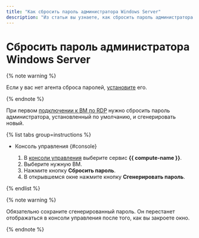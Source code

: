 ```yaml
---
title: "Как сбросить пароль администратора Windows Server"
description: "Из статьи вы узнаете, как сбросить пароль администратора на виртуальной машине Windows Server."
---
```


# Сбросить пароль администратора Windows Server

{% note warning %}

Если у вас нет агента сброса паролей, [установите](install.md) его.

{% endnote %}

При первом [подключении к ВМ по RDP](../vm-connect/rdp.md) нужно сбросить пароль администратора, установленный по умолчанию, и сгенерировать новый.

{% list tabs group=instructions %}

- Консоль управления {#console}

  1. В [консоли управления]({{link-console-main}}) выберите сервис **{{ compute-name }}**.
  1. Выберите нужную ВМ.
  1. Нажмите кнопку **Сбросить пароль**.
  1. В открывшемся окне нажмите кнопку **Сгенерировать пароль**.

{% endlist %}

{% note warning %}

Обязательно сохраните сгенерированный пароль. Он перестанет отображаться в консоли управления после того, как вы закроете окно.

{% endnote %}